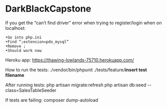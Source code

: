 # DarkBlackCapstone

If you get the “can’t find driver” error when trying to register/login when on localhost:

	•Go into php.ini
	•Find “;extension=pdo_mysql”
	•Remove ;
	•Should work now
	
Heroku app: https://thawing-lowlands-75710.herokuapp.com/

How to run the tests: ./vendor/bin/phpunit ./tests/feature/**insert test filename**

After running tests: php artisan migrate:refresh 
                     php artisan db:seed --class=SalesTableSeeder
                     
If tests are failing: composer dump-autoload


